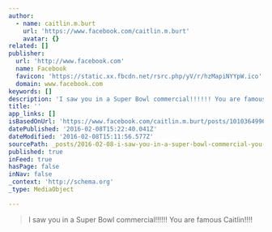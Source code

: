 ```yaml
---
author:
  - name: caitlin.m.burt
    url: 'https://www.facebook.com/caitlin.m.burt'
    avatar: {}
related: []
publisher:
  url: 'http://www.facebook.com'
  name: Facebook
  favicon: 'https://static.xx.fbcdn.net/rsrc.php/yV/r/hzMapiNYYpW.ico'
  domain: www.facebook.com
keywords: []
description: 'I saw you in a Super Bowl commercial!!!!!! You are famous Caitlin!!!!'
title: ''
app_links: []
isBasedOnUrl: 'https://www.facebook.com/caitlin.m.burt/posts/10103649964783232?notif_t=wall'
datePublished: '2016-02-08T15:22:40.041Z'
dateModified: '2016-02-08T15:11:56.577Z'
sourcePath: _posts/2016-02-08-i-saw-you-in-a-super-bowl-commercial-you-are-famous-ca.md
published: true
inFeed: true
hasPage: false
inNav: false
_context: 'http://schema.org'
_type: MediaObject

---
```

> I saw you in a Super Bowl commercial&excl;&excl;&excl;&excl;&excl;&excl; You are famous Caitlin&excl;&excl;&excl;&excl;